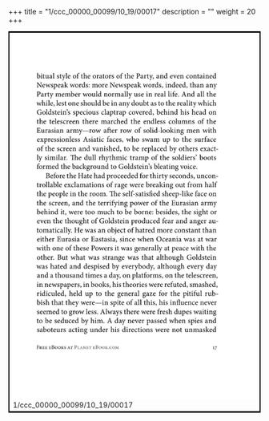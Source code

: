 +++
title = "1/ccc_00000_00099/10_19/00017"
description = ""
weight = 20
+++

<table style="border:2px solid black;max-width:800px;max-height:800px;" 
><tr><td>
<img class="center-fit-jpg"
src="/jpg_/out_jpg_1984__017.jpg">
1/ccc_00000_00099/10_19/00017
</img></td></tr></table>
